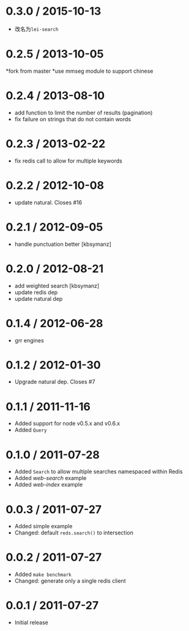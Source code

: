 0.3.0 / 2015-10-13
==================

  * 改名为`lei-search`

0.2.5 / 2013-10-05
==================
 *fork from master
 *use mmseg module to support chinese

0.2.4 / 2013-08-10
==================

 * add function to limit the number of results (pagination)
 * fix failure on strings that do not contain words

0.2.3 / 2013-02-22
==================

  * fix redis call to allow for multiple keywords

0.2.2 / 2012-10-08
==================

  * update natural. Closes #16

0.2.1 / 2012-09-05
==================

  * handle punctuation better [kbsymanz]

0.2.0 / 2012-08-21
==================

  * add weighted search [kbsymanz]
  * update redis dep
  * update natural dep

0.1.4 / 2012-06-28
==================

  * grr engines

0.1.2 / 2012-01-30
==================

  * Upgrade natural dep. Closes #7

0.1.1 / 2011-11-16
==================

  * Added support for node v0.5.x and v0.6.x
  * Added `Query`

0.1.0 / 2011-07-28
==================

  * Added `Search` to allow multiple searches namespaced within Redis
  * Added _web-search_ example
  * Added _web-index_ example

0.0.3 / 2011-07-27
==================

  * Added simple example
  * Changed: default `reds.search()` to intersection

0.0.2 / 2011-07-27
==================

  * Added `make benchmark`
  * Changed: generate only a single redis client

0.0.1 / 2011-07-27
==================

  * Initial release
